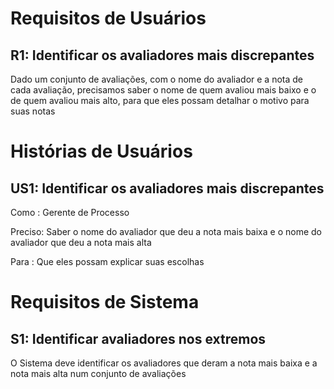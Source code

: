 # Requisitos de Usuários

## R1: Identificar os avaliadores mais discrepantes

Dado um conjunto de avaliações, com o nome do avaliador e a nota de cada
avaliação, precisamos saber o nome de quem avaliou mais baixo e o de quem
avaliou mais alto, para que eles possam detalhar o motivo para suas notas


# Histórias de Usuários

## US1: Identificar os avaliadores mais discrepantes

Como   : Gerente de Processo

Preciso: Saber o nome do avaliador que deu a nota mais baixa e o nome
         do avaliador que deu a nota mais alta

Para   : Que eles possam explicar suas escolhas


# Requisitos de Sistema

## S1: Identificar avaliadores nos extremos

O Sistema deve identificar os avaliadores que deram a nota mais baixa e
a nota mais alta num conjunto de avaliações
